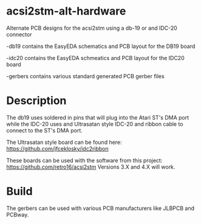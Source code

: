 # acsi2stm-alt-hardware
Alternate PCB designs for the acsi2stm using a db-19 or and IDC-20 connector

  -db19  contains the EasyEDA schematics and PCB layout for the DB19 board
  
  -idc20  contains the EasyEDA schmeatics and PCB layout for the IDC20 board
  
  -gerbers contains various standard generated PCB gerber files

# Description
The db19 uses soldered in pins that will plug into the Atari ST's DMA port while the IDC-20 uses and Ultrasatan style IDC-20 and ribbon cable to connect to the ST's DMA port.  

The Ultrasatan style board can be found here:  https://github.com/jfceklosky/idc2ribbon

These boards can be used with the software from this project:
  https://github.com/retro16/acsi2stm
Versions 3.X and 4.X will work.

# Build
The gerbers can be used with various PCB manufacturers like JLBPCB and PCBway.

